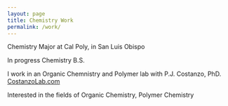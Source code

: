 ```yaml
---
layout: page
title: Chemistry Work
permalink: /work/
---
```

Chemistry Major at Cal Poly, in San Luis Obispo

In progress Chemistry B.S.

I work in an Organic Chemnistry and Polymer lab with P.J. Costanzo, PhD. [CostanzoLab.com](https://costanzolab.com/)

Interested in the fields of Organic Chemistry, Polymer Chemistry
